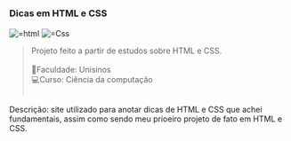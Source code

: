 ### Dicas em HTML e CSS

 <img align="center" alt="=html" src="https://img.shields.io/badge/HTML5-E34F26?style=for-the-badge&logo=html5&logoColor=white">
 <img align="center" alt="=Css" src="https://img.shields.io/badge/CSS3-1572B6?style=for-the-badge&logo=css3&logoColor=white">

<br>

>Projeto feito a partir de estudos sobre HTML e CSS.<br><br>
📖Faculdade: Unisinos<br>
💻Curso: Ciência da computação<br><br>

Descrição: site utilizado para anotar dicas de HTML e CSS que achei fundamentais, assim como sendo meu prioeiro projeto de fato em HTML e CSS.
